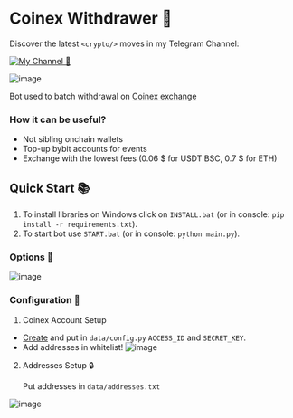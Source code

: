 # Coinex Withdrawer 🔹


Discover the latest `<crypto/>` moves in my Telegram Channel:

[![My Channel 🥰](https://img.shields.io/badge/Web3_Enjoyer_|_Subscribe_🥰-0A66C2?style=for-the-badge&logo=telegram&logoColor=white)](https://t.me/web3_enjoyer_club) 

![image](https://github.com/MsLolita/Coinex-withdrawer/assets/58307006/7199632c-186b-46f4-9a8c-cb254829a78d)

Bot used to batch withdrawal on [Coinex exchange](https://www.coinex.com/register?refer_code=uy4wg)


### How it can be useful?
   - Not sibling onchain wallets
   - Top-up bybit accounts for events
   - Exchange with the lowest fees (0.06 $ for USDT BSC, 0.7 $ for ETH)


## Quick Start 📚
   1. To install libraries on Windows click on `INSTALL.bat` (or in console: `pip install -r requirements.txt`).
   2. To start bot use `START.bat` (or in console: `python main.py`).

### Options 📧

![image](https://github.com/MsLolita/Coinex-withdrawer/assets/58307006/8eb5b9ab-e615-4303-9a49-5d49425fd690)

### Configuration 📧

1. Coinex Account Setup
 - [Create](https://www.coinex.com/en/apikey) and put in `data/config.py` `ACCESS_ID` and `SECRET_KEY`. 
 - Add addresses in whitelist!
![image](https://github.com/MsLolita/Coinex-withdrawer/assets/58307006/98b3b03c-56b7-46ce-88e1-772e2331776d)

2. Addresses Setup 🔒

   Put addresses in `data/addresses.txt`
   
![image](https://github.com/MsLolita/Coinex-withdrawer/assets/58307006/ccc86fa4-130b-4752-9c4e-db6c22834fe2)
